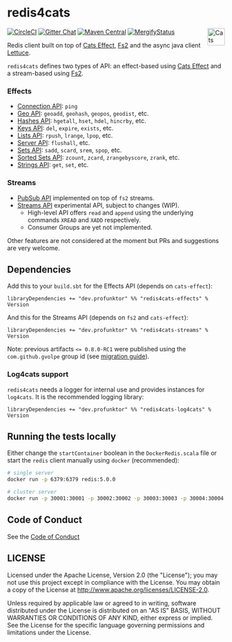 redis4cats
==========

[![CircleCI](https://circleci.com/gh/profunktor/redis4cats.svg?style=svg)](https://circleci.com/gh/profunktor/redis4cats)
[![Gitter Chat](https://badges.gitter.im/profunktor-dev/redis4cats.svg)](https://gitter.im/profunktor-dev/redis4cats)
[![Maven Central](https://img.shields.io/maven-central/v/dev.profunktor/redis4cats-effects_2.12.svg)](http://search.maven.org/#search%7Cga%7C1%7Credis4cats-effects) <a href="https://typelevel.org/cats/"><img src="https://typelevel.org/cats/img/cats-badge.svg" height="40px" align="right" alt="Cats friendly" /></a>
[![MergifyStatus](https://img.shields.io/endpoint.svg?url=https://gh.mergify.io/badges/profunktor/redis4cats&style=flat)](https://mergify.io)

Redis client built on top of [Cats Effect](https://typelevel.org/cats-effect/), [Fs2](http://fs2.io/) and the async java client [Lettuce](https://lettuce.io/).

`redis4cats` defines two types of API: an effect-based using [Cats Effect](https://typelevel.org/cats-effect/) and a stream-based using [Fs2](http://fs2.io/).

### Effects

- [Connection API](https://redis.io/commands#connection): `ping`
- [Geo API](https://redis.io/commands#geo): `geoadd`, `geohash`, `geopos`, `geodist`, etc.
- [Hashes API](https://redis.io/commands#hash): `hgetall`, `hset`, `hdel`, `hincrby`, etc.
- [Keys API](https://redis.io/commands#generic): `del`, `expire`, `exists`, etc.
- [Lists API](https://redis.io/commands#list): `rpush`, `lrange`, `lpop`, etc.
- [Server API](https://redis.io/commands#server): `flushall`, etc.
- [Sets API](https://redis.io/commands#set): `sadd`, `scard`, `srem`, `spop`, etc.
- [Sorted Sets API](https://redis.io/commands#sorted_set): `zcount`, `zcard`, `zrangebyscore`, `zrank`, etc.
- [Strings API](https://redis.io/commands#string): `get`, `set`, etc.

### Streams

- [PubSub API](https://redis.io/topics/pubsub) implemented on top of `fs2` streams.
- [Streams API](https://redis.io/topics/streams-intro) experimental API, subject to changes (WIP).
  + High-level API offers `read` and `append` using the underlying commands `XREAD` and `XADD` respectively.
  + Consumer Groups are yet not implemented.

Other features are not considered at the moment but PRs and suggestions are very welcome.

## Dependencies

Add this to your `build.sbt` for the Effects API (depends on `cats-effect`):

```
libraryDependencies += "dev.profunktor" %% "redis4cats-effects" % Version
```

And this for the Streams API (depends on `fs2` and `cats-effect`):

```
libraryDependencies += "dev.profunktor" %% "redis4cats-streams" % Version
```

Note: previous artifacts `<= 0.8.0-RC1` were published using the `com.github.gvolpe` group id (see [migration
guide](https://github.com/profunktor/redis4cats/wiki/Migration-guide-(Vim))).

### Log4cats support

`redis4cats` needs a logger for internal use and provides instances for `log4cats`. It is the recommended logging library:

```
libraryDependencies += "dev.profunktor" %% "redis4cats-log4cats" % Version
```

## Running the tests locally

Either change the `startContainer` boolean in the `DockerRedis.scala` file or start the `redis` client manually using `docker` (recommended):

```bash
# single server
docker run -p 6379:6379 redis:5.0.0

# cluster server
docker run -p 30001:30001 -p 30002:30002 -p 30003:30003 -p 30004:30004 -p 30005:30005 -p 30006:30006 m0stwanted/redis-cluster:latest
```

## Code of Conduct

See the [Code of Conduct](https://redis4cats.profunktor.dev/CODE_OF_CONDUCT)

## LICENSE

Licensed under the Apache License, Version 2.0 (the "License"); you may not use this project except in compliance with
the License. You may obtain a copy of the License at http://www.apache.org/licenses/LICENSE-2.0.

Unless required by applicable law or agreed to in writing, software distributed under the License is distributed on an
"AS IS" BASIS, WITHOUT WARRANTIES OR CONDITIONS OF ANY KIND, either express or implied. See the License for the specific
language governing permissions and limitations under the License.
